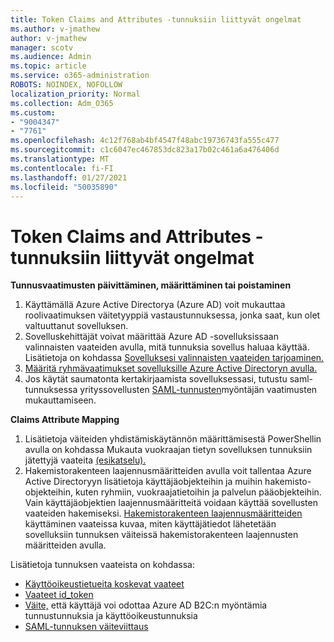 ```yaml
---
title: Token Claims and Attributes -tunnuksiin liittyvät ongelmat
ms.author: v-jmathew
author: v-jmathew
manager: scotv
ms.audience: Admin
ms.topic: article
ms.service: o365-administration
ROBOTS: NOINDEX, NOFOLLOW
localization_priority: Normal
ms.collection: Adm_O365
ms.custom:
- "9004347"
- "7761"
ms.openlocfilehash: 4c12f768ab4bf4547f48abc19736743fa555c477
ms.sourcegitcommit: c1c6047ec467853dc823a17b02c461a6a476406d
ms.translationtype: MT
ms.contentlocale: fi-FI
ms.lasthandoff: 01/27/2021
ms.locfileid: "50035890"
---
```

# <a name="issues-with-token-claims-and-attributes"></a>Token Claims and Attributes -tunnuksiin liittyvät ongelmat

**Tunnusvaatimusten päivittäminen, määrittäminen tai poistaminen**

1. Käyttämällä Azure Active Directorya (Azure [](https://docs.microsoft.com/azure/active-directory/develop/active-directory-enterprise-app-role-management) AD) voit mukauttaa roolivaatimuksen väitetyyppiä vastaustunnuksessa, jonka saat, kun olet valtuuttanut sovelluksen.
2. Sovelluskehittäjät voivat määrittää Azure AD -sovelluksissaan valinnaisten vaateiden avulla, mitä tunnuksia sovellus haluaa käyttää. Lisätietoja on kohdassa [Sovelluksesi valinnaisten vaateiden tarjoaminen.](https://docs.microsoft.com/azure/active-directory/develop/active-directory-optional-claims)
3. [Määritä ryhmävaatimukset sovelluksille Azure Active Directoryn avulla.](https://docs.microsoft.com/azure/active-directory/hybrid/how-to-connect-fed-group-claims)
4. Jos käytät saumatonta kertakirjaamista sovelluksessasi, tutustu saml-tunnuksessa yrityssovellusten [SAML-tunnusten](https://docs.microsoft.com/azure/active-directory/develop/active-directory-saml-claims-customization)myöntäjän vaatimusten mukauttamiseen.

**Claims Attribute Mapping**

1. Lisätietoja väiteiden yhdistämiskäytännön määrittämisestä PowerShellin avulla on kohdassa Mukauta vuokraajan tietyn sovelluksen tunnuksiin jätettyjä vaateita [(esikatselu).](https://docs.microsoft.com/azure/active-directory/develop/active-directory-claims-mapping)
2. Hakemistorakenteen laajennusmääritteiden avulla voit tallentaa Azure Active Directoryyn lisätietoja käyttäjäobjekteihin ja muihin hakemisto-objekteihin, kuten ryhmiin, vuokraajatietoihin ja palvelun pääobjekteihin. Vain käyttäjäobjektien laajennusmääritteitä voidaan käyttää sovellusten vaateiden hakemiseksi. [Hakemistorakenteen laajennusmääritteiden](https://docs.microsoft.com/azure/active-directory/develop/active-directory-schema-extensions) käyttäminen vaateissa kuvaa, miten käyttäjätiedot lähetetään sovelluksiin tunnuksen väiteissä hakemistorakenteen laajennusten määritteiden avulla.

Lisätietoja tunnuksen vaateista on kohdassa:

- [Käyttöoikeustietueita koskevat vaateet](https://docs.microsoft.com/azure/active-directory/develop/access-tokens#claims-in-access-tokens)
- [Vaateet id_token](https://docs.microsoft.com/azure/active-directory/develop/id-tokens#claims-in-an-id_token)
- [Väite,](https://docs.microsoft.com/azure/active-directory-b2c/tokens-overview#claims) että käyttäjä voi odottaa Azure AD B2C:n myöntämia tunnustunnuksia ja käyttöoikeustunnuksia
- [SAML-tunnuksen väiteviittaus](https://docs.microsoft.com/azure/active-directory/develop/reference-saml-tokens)
